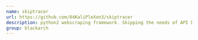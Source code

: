 ```yaml
---
name: skiptracer
url: https://github.com/84KaliPleXon3/skiptracer
description: python2 webscraping framework. Skipping the needs of API keys. URL : https://github.com/84KaliPleXon3/skiptracer Groups : blackarch blackarch-social blackarch-recon
group: blackarch
---
```

